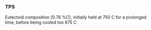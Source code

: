 ### TPS
Eutectoid composition ($0.76$ %C), initially held at 750 C for a prolonged time, before being cooled too 675 C
